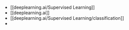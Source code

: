 - [[deeplearning.ai/Supervised Learning]]
- [[deeplearning.ai]]
- [[deeplearning.ai/Supervised Learning/classification]]
-